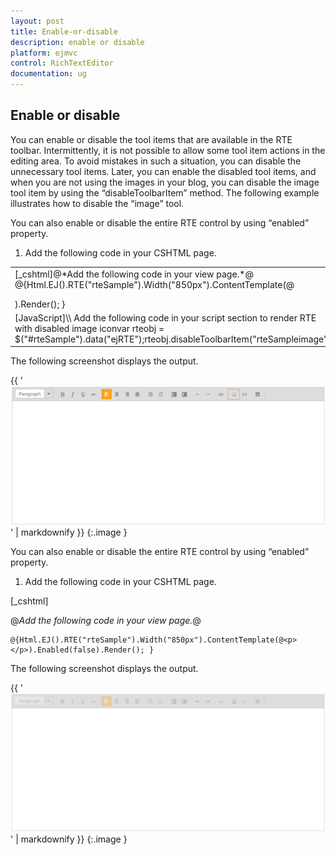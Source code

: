```yaml
---
layout: post
title: Enable-or-disable
description: enable or disable
platform: ejmvc
control: RichTextEditor
documentation: ug
---
```


## Enable or disable

You can enable or disable the tool items that are available in the RTE toolbar. Intermittently, it is not possible to allow some tool item actions in the editing area. To avoid mistakes in such a situation, you can disable the unnecessary tool items. Later, you can enable the disabled tool items, and when you are not using the images in your blog, you can disable the image tool item by using the “disableToolbarItem” method. The following example illustrates how to disable the “image” tool. 

You can also enable or disable the entire RTE control by using “enabled” property.

1. Add the following code in your CSHTML page.



<table>
<tr>
<td>
[_cshtml]@*Add the following code in your view page.*@    @{Html.EJ().RTE("rteSample").Width("850px").ContentTemplate(@<p></p>).Render(); }</td></tr>
<tr>
<td>
[JavaScript]\\ Add the following code in your script section to render RTE with disabled image iconvar rteobj = $("#rteSample").data("ejRTE");rteobj.disableToolbarItem("rteSampleimage");</td></tr>
</table>


The following screenshot displays the output.



{{ '![](Enable-or-disable_images/Enable-or-disable_img1.png)' | markdownify }}
{:.image }


You can also enable or disable the entire RTE control by using “enabled” property.

1. Add the following code in your CSHTML page.



[_cshtml]

@*Add the following code in your view page.*@

    @{Html.EJ().RTE("rteSample").Width("850px").ContentTemplate(@<p></p>).Enabled(false).Render(); }





The following screenshot displays the output.

{{ '![](Enable-or-disable_images/Enable-or-disable_img2.png)' | markdownify }}
{:.image }


